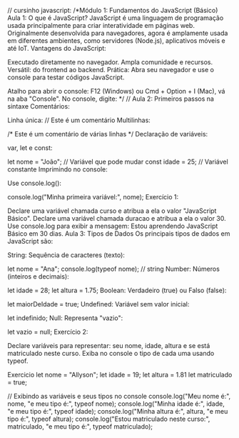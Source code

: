 // cursinho javascript:
/*Módulo 1: Fundamentos do JavaScript (Básico)
Aula 1: O que é JavaScript?
JavaScript é uma linguagem de programação usada principalmente para criar interatividade em páginas web.
Originalmente desenvolvida para navegadores, agora é amplamente usada em diferentes ambientes, como servidores (Node.js), aplicativos móveis e até IoT.
Vantagens do JavaScript:

Executado diretamente no navegador.
Ampla comunidade e recursos.
Versátil: do frontend ao backend.
Prática: Abra seu navegador e use o console para testar códigos JavaScript.

Atalho para abrir o console: F12 (Windows) ou Cmd + Option + I (Mac), vá na aba "Console".
No console, digite:
*/
// Aula 2: Primeiros passos na sintaxe
             Comentários:

Linha única: // Este é um comentário
Multilinhas:

/* Este é um 
comentário de várias linhas */
Declaração de variáveis:

var, let e const:

let nome = "João";  // Variável que pode mudar
const idade = 25;   // Variável constante
Imprimindo no console:

Use console.log():

console.log("Minha primeira variável:", nome);
Exercício 1:

Declare uma variável chamada curso e atribua a ela o valor "JavaScript Básico".
Declare uma variável chamada duracao e atribua a ela o valor 30.
Use console.log para exibir a mensagem: Estou aprendendo JavaScript Básico em 30 dias.
Aula 3: Tipos de Dados
Os principais tipos de dados em JavaScript são:

String: Sequência de caracteres (texto):


let nome = "Ana";
console.log(typeof nome); // string
Number: Números (inteiros e decimais):


let idade = 28;
let altura = 1.75;
Boolean: Verdadeiro (true) ou Falso (false):


let maiorDeIdade = true;
Undefined: Variável sem valor inicial:


let indefinido;
Null: Representa "vazio":


let vazio = null;
Exercício 2:

Declare variáveis para representar: seu nome, idade, altura e se está matriculado neste curso.
Exiba no console o tipo de cada uma usando typeof.

Exercicio
let nome = "Allyson";
let idade = 19;
let altura = 1.81
let matriculado = true;

// Exibindo as variáveis e seus tipos no console
console.log("Meu nome é:", nome, "e meu tipo é:", typeof nome);
console.log("Minha idade é:", idade, "e meu tipo é:", typeof idade);
console.log("Minha altura é:", altura, "e meu tipo é:", typeof altura);
console.log("Estou matriculado neste curso:", matriculado, "e meu tipo é:", typeof matriculado);
